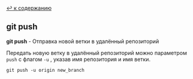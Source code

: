 [:leftwards_arrow_with_hook: к содержанию](./readme.md) 


## git push

**git push** - Отправка новой ветки в удалённый репозиторий

Передать новую ветку в удалённый репозиторий можно параметром ```push``` с флагом ```-u``` , указав имя репозитория и имя ветки.


```mash=
git push -u origin new_branch
```


